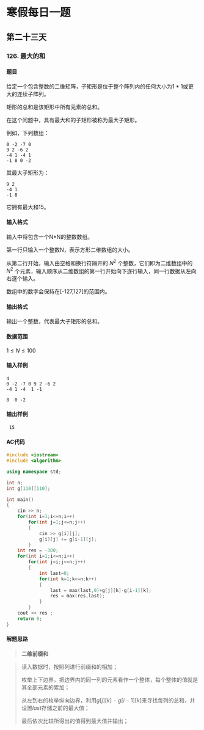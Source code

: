 # 寒假每日一题

## 第二十三天

### 126. 最大的和

#### 题目

给定一个包含整数的二维矩阵，子矩形是位于整个阵列内的任何大小为1 * 1或更大的连续子阵列。

矩形的总和是该矩形中所有元素的总和。

在这个问题中，具有最大和的子矩形被称为最大子矩形。

例如，下列数组：

```
0 -2 -7 0 
9 2 -6 2 
-4 1 -4 1 
-1 8 0 -2 
```

其最大子矩形为：

```
9 2 
-4 1 
-1 8 
```

它拥有最大和15。

#### 输入格式

输入中将包含一个N*N的整数数组。

第一行只输入一个整数N，表示方形二维数组的大小。

从第二行开始，输入由空格和换行符隔开的 $N^2$ 个整数，它们即为二维数组中的 $N^2$ 个元素，输入顺序从二维数组的第一行开始向下逐行输入，同一行数据从左向右逐个输入。

数组中的数字会保持在[-127,127]的范围内。

#### 输出格式

输出一个整数，代表最大子矩形的总和。

#### 数据范围

$1≤N≤100$

#### 输入样例

```
4
0 -2 -7 0 9 2 -6 2
-4 1 -4  1 -1

8  0 -2
```

#### 输出样例

```
 15
```

#### AC代码

```c++
#include <iostream>
#include <algorithm>

using namespace std;

int n;
int g[110][110];

int main()
{
    cin >> n;
    for(int i=1;i<=n;i++)
        for(int j=1;j<=n;j++)
        {
            cin >> g[i][j];
            g[i][j] += g[i-1][j];
        }
    int res = -300;
    for(int i=1;i<=n;i++)
        for(int j=i;j<=n;j++)
        {
            int last=0;
            for(int k=1;k<=n;k++)
            {
                last = max(last,0)+g[j][k]-g[i-1][k];
                res = max(res,last);
            }
        }
    cout << res ;
    return 0;
}
```

#### 解题思路

> **二维前缀和​**

>读入数据时，按照列进行前缀和的相加；
>
>枚举上下边界，把边界内的同一列的元素看作一个整体，每个整体的值就是其全部元素的累加；
>
>从左到右的枚举纵向边界，利用$g[j][k]-g[i-1][k]$来寻找每列的总和，并设置$last$存储之前的最大值；
>
>最后依次比较所得出的值得到最大值并输出；


